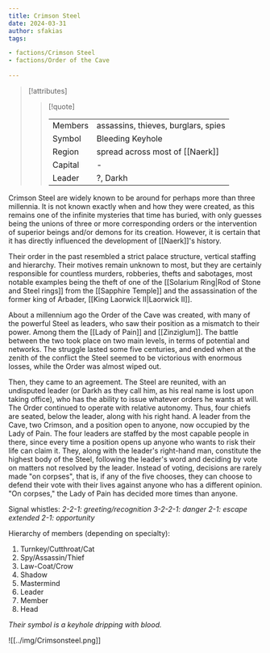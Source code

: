 ```yaml
---
title: Crimson Steel
date: 2024-03-31
author: sfakias
tags:

- factions/Crimson Steel
- factions/Order of the Cave
 
---
```

> [!attributes]
> 
> > [!quote]
> >
> > | | |
> > | --- | --- |
> > | Members | assassins, thieves, burglars, spies |
> > | Symbol | Bleeding Keyhole |
> > | Region | spread across most of [[Naerk]] |
> > | Capital | - |
> > | Leader | ?, Darkh |

Crimson Steel are widely known to be around for perhaps more than three millennia. It is not known exactly when and how they were created, as this remains one of the infinite mysteries that time has buried, with only guesses being the unions of three or more corresponding orders or the intervention of superior beings and/or demons for its creation. However, it is certain that it has directly influenced the development of [[Naerk]]'s history.

Their order in the past resembled a strict palace structure, vertical staffing and hierarchy. Their motives remain unknown to most, but they are certainly responsible for countless murders, robberies, thefts and sabotages, most notable examples being the theft of one of the [[Solarium Ring|Rod of Stone and Steel rings]] from the [[Sapphire Temple]] and the assassination of the former king of Arbader, [[King Laorwick II|Laorwick II]].

About a millennium ago the Order of the Cave was created, with many of the powerful Steel as leaders, who saw their position as a mismatch to their power. Among them the [[Lady of Pain]] and [[Zinziglum]]. The battle between the two took place on two main levels, in terms of potential and networks. The struggle lasted some five centuries, and ended when at the zenith of the conflict the Steel seemed to be victorious with enormous losses, while the Order was almost wiped out.

Then, they came to an agreement. The Steel are reunited, with an undisputed leader (or Darkh as they call him, as his real name is lost upon taking office), who has the ability to issue whatever orders he wants at will. The Order continued to operate with relative autonomy. Thus, four chiefs are seated, below the leader, along with his right hand. A leader from the Cave, two Crimson, and a position open to anyone, now occupied by the Lady of Pain. The four leaders are staffed by the most capable people in there, since every time a position opens up anyone who wants to risk their life can claim it. They, along with the leader's right-hand man, constitute the highest body of the Steel, following the leader's word and deciding by vote on matters not resolved by the leader. Instead of voting, decisions are rarely made "on corpses", that is, if any of the five chooses, they can choose to defend their vote with their lives against anyone who has a different opinion. "On corpses," the Lady of Pain has decided more times than anyone.

Signal whistles:
_2-2-1: greeting/recognition_
_3-2-2-1: danger_
_2-1: escape_
_extended 2-1: opportunity_

Hierarchy of members (depending on specialty):

1) Turnkey/Cutthroat/Cat
2) Spy/Assassin/Thief
3) Law-Coat/Crow
4) Shadow
5) Mastermind
6) Leader
7) Member
8) Head

_Their symbol is a keyhole dripping with blood._

![[../img/Crimsonsteel.png]]
